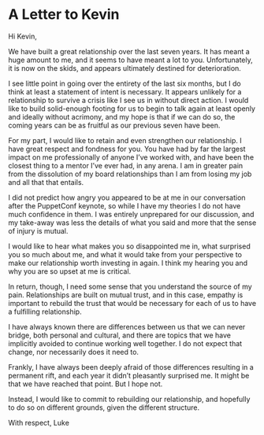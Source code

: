 # A Letter to Kevin

Hi Kevin,

We have built a great relationship over the last seven years. It has meant a huge amount to me, and it seems to have meant a lot to you. Unfortunately, it is now on the skids, and appears ultimately destined for deterioration.

I see little point in going over the entirety of the last six months, but I do think at least a statement of intent is necessary. It appears unlikely for a relationship to survive a crisis like I see us in without direct action.  I would like to build solid-enough footing for us to begin to talk again at least openly and ideally without acrimony, and my hope is that if we can do so, the coming years can be as fruitful as our previous seven have been.

For my part, I would like to retain and even strengthen our relationship. I have great respect and fondness for you. You have had by far the largest impact on me professionally of anyone I’ve worked with, and have been the closest thing to a mentor I’ve ever had, in any arena. I am in greater pain from the dissolution of my board relationships than I am from losing my job and all that that entails.

I did not predict how angry you appeared to be at me in our conversation after the PuppetConf keynote, so while I have my theories I do not have much confidence in them. I was entirely unprepared for our discussion, and my take-away was less the details of what you said and more that the sense of injury is mutual.

I would like to hear what makes you so disappointed me in, what surprised you so much about me, and what it would take from your perspective to make our relationship worth investing in again. I think my hearing you and why you are so upset at me is critical.

In return, though, I need some sense that you understand the source of my pain.  Relationships are built on mutual trust, and in this case, empathy is important to rebuild the trust that would be necessary for each of us to have a fulfilling relationship.

I have always known there are differences between us that we can never bridge, both personal and cultural, and there are topics that we have implicitly avoided to continue working well together. I do not expect that change, nor necessarily does it need to.

Frankly, I have always been deeply afraid of those differences resulting in a permanent rift, and each year it didn’t pleasantly surprised me. It might be that we have reached that point. But I hope not.

Instead, I would like to commit to rebuilding our relationship, and hopefully to do so on different grounds, given the different structure.

With respect,
Luke
